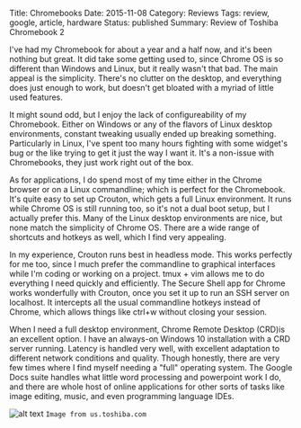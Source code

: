 Title: Chromebooks
Date: 2015-11-08
Category: Reviews
Tags: review, google, article, hardware
Status: published
Summary: Review of Toshiba Chromebook 2

I've had my Chromebook for about a year and a half now, and it's been nothing but great.
It did take some getting used to, since Chrome OS is so different than Windows and Linux,
but it really wasn't that bad. The main appeal is the simplicity. There's no clutter on
the desktop, and everything does just enough to work, but doesn't get bloated with a
myriad of little used features.

It might sound odd, but I enjoy the lack of configureability of my Chromebook. Either on
Windows or any of the flavors of Linux desktop environments, constant tweaking usually
ended up breaking something. Particularly in Linux, I've spent too many hours fighting
with some widget's bug or the like trying to get it just the way I want it. It's a
non-issue with Chromebooks, they just work right out of the box.

As for applications, I do spend most of my time either in the Chrome browser or on a Linux
commandline; which is perfect for the Chromebook. It's quite easy to set up Crouton, which
gets a full Linux environment. It runs while Chrome OS is still running too, so it's not a
dual boot setup, but I actually prefer this. Many of the Linux desktop environments are
nice, but none match the simplicity of Chrome OS. There are a wide range of shortcuts and
hotkeys as well, which I find very appealing.

In my experience, Crouton runs best in headless mode. This works perfectly for me too,
since I much prefer the commandline to graphical interfaces while I'm coding or working
on a project. tmux + vim allows me to do everything I need quickly and efficiently. The
Secure Shell app for Chrome works wonderfully with Crouton, once you set it up to run an
SSH server on localhost. It intercepts all the usual commandline hotkeys instead of
Chrome, which allows things like ctrl+w without closing your session.

When I need a full desktop environment, Chrome Remote Desktop (CRD)is an excellent option. I
have an always-on Windows 10 installation with a CRD server running. Latency is handled
very well, with excellent adaptation to different network conditions and quality. Though
honestly, there are very few times where I find myself needing a "full" operating system.
The Google Docs suite handles what little word processing and powerpoint work I do, and
there are whole host of online applications for other sorts of tasks like image editing,
music, and even programming language IDEs.

![alt text](http://us.toshiba.com/images/shop/family/cb30-2hd-gallery-slide-1.jpg "Toshiba Chromebook 2")
`Image from us.toshiba.com`
